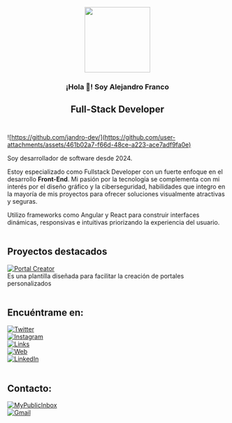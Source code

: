 <p align="center" width="300">
   <a href="https://jandro.pages.dev" target="_blank">
     <img align="center" width="150" src="https://github.com/user-attachments/assets/8536206f-4524-448e-8489-4ca625a03b6d"/>
   </a>
   <h3 align="center">¡Hola 👋! Soy Alejandro Franco</h3>
   <h2 align="center">Full-Stack Developer<br/><br/></h2>
</p>

![https://github.com/jandro-dev/](https://github.com/user-attachments/assets/461b02a7-f66d-48ce-a223-ace7adf9fa0e)

Soy desarrollador de software desde 2024.

Estoy especializado como Fullstack Developer con un fuerte enfoque en el desarrollo **Front-End**. Mi pasión por la tecnología se complementa con mi interés por el diseño gráfico y la ciberseguridad, habilidades que integro en la mayoría de mis proyectos para ofrecer soluciones visualmente atractivas y seguras.

Utilizo frameworks como Angular y React para construir interfaces dinámicas, responsivas e intuitivas priorizando la experiencia del usuario.  
<br/>

## Proyectos destacados

[![Portal Creator](https://img.shields.io/badge/Portal_Creator-purple?style=for-the-badge)](https://portalcreator.pages.dev/)  
Es una plantilla diseñada para facilitar la creación de portales personalizados
<br/><br/>

## Encuéntrame en:

[![Twitter](https://img.shields.io/badge/Twitter-@Jandro__Dev-purple?style=for-the-badge&logo=x&labelColor=black)](https://x.com/jandro_dev/)
<br/>
[![Instagram](https://img.shields.io/badge/Instagram-@Jandro__Dev-purple?style=for-the-badge&logo=instagram&labelColor=black)](https://www.instagram.com/jandro_dev/)
<br/>
[![Links](https://img.shields.io/badge/Links-jandro.pages.dev-purple?style=for-the-badge&logo=Linktree&logoColor=%23fff&labelColor=black)](https://jandro.pages.dev/)
<br/>
[![Web](https://img.shields.io/badge/Web-jdportfolio.pages.dev-purple?style=for-the-badge&logo=dev.to&logoColor=%23fff&labelColor=black)](https://jdportfolio.pages.dev/)
<br/>
[![LinkedIn](https://img.shields.io/badge/LinkedIn-Alejandro_Franco_Perez-purple?style=for-the-badge&logo=inspire&logoColor=%23fff&labelColor=black)](https://www.linkedin.com/in/jandrodev/)
<br/><br/>

## Contacto:

[![MyPublicInbox](https://img.shields.io/badge/MyPublicInbox-JandroDev-purple?style=for-the-badge&logo=proton%20mail&logoColor=%23fff&labelColor=black)](https://www.mypublicinbox.com/JandroDev)
<br/>
[![Gmail](https://img.shields.io/badge/jandro.develop@gmail.com-black?style=for-the-badge&logo=gmail&logoColor=%23fff)](mailto:jandro.develop@gmail.com)
<br/>
